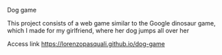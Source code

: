 Dog game

This project consists of a web game similar to the Google dinosaur game, which I made for my girlfriend, where her dog jumps all over her

Access link https://lorenzopasquali.github.io/dog-game
